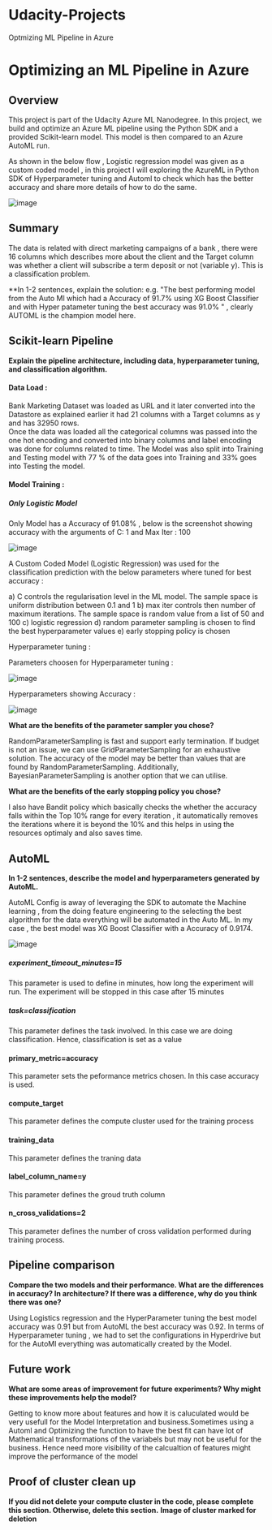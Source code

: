 # Udacity-Projects

Optmizing ML Pipeline in Azure
# Optimizing an ML Pipeline in Azure

## Overview
This project is part of the Udacity Azure ML Nanodegree.
In this project, we build and optimize an Azure ML pipeline using the Python SDK and a provided Scikit-learn model.
This model is then compared to an Azure AutoML run. 

As shown in the below flow , Logistic regression model was given as a custom coded model , in this project I will exploring the AzureML in Python SDK of Hyperparameter tuning and Automl to check which has the better accuracy and share more details of how to do the same.   

![image](https://user-images.githubusercontent.com/92014201/146714044-bf997ced-149d-4a1b-a706-8cd8c0dcf72c.png)


## Summary
The data is related with direct marketing campaigns of a bank , there were 16 columns which describes more about the client and the Target column was whether a client
will subscribe a term deposit or not (variable y). This is a classification problem. 


**In 1-2 sentences, explain the solution: e.g. "The best performing model from the Auto Ml which had a Accuracy of 91.7% using XG Boost Classifier and with Hyper patameter tuning the best accuracy was 91.0% " , clearly AUTOML is the champion model here.


## Scikit-learn Pipeline
**Explain the pipeline architecture, including data, hyperparameter tuning, and classification algorithm.**

#### Data Load : 

Bank Marketing Dataset was loaded as URL and it later converted into the Datastore as explained earlier it had 21 columns with a Target columns as y and has 32950 rows.  
Once the data was loaded all the categorical columns was passed into the  one hot encoding and converted into binary columns and label encoding was done for columns related to time. The Model was also split into Training and Testing model with 77 % of the data goes into Training and 33% goes into Testing the model.   

#### Model Training : 

##### Only Logistic Model 

Only Model has a Accuracy of 91.08% , below is the screenshot showing accuracy with the arguments of C: 1 and Max Iter : 100

![image](https://user-images.githubusercontent.com/92014201/146740531-e9476b40-e326-4d23-91b9-fb3746b98051.png)

A Custom Coded Model (Logistic Regression) was used for the classification prediction with the below parameters where tuned for best accuracy : 

   a) C controls the regularisation level in the ML model. The sample space is uniform distribution between 0.1 and 1 
   b) max iter controls then number of maximum iterations. The sample space is random value from a list of 50 and 100 
   c) logistic regression 
   d) random parameter sampling is chosen to find the best hyperparameter values 
   e) early stopping policy is chosen 

Hyperparameter tuning : 

Parameters choosen for Hyperparameter tuning :     

![image](https://user-images.githubusercontent.com/92014201/146743319-e8ce5992-5ffd-4093-8edb-e71cdbd305c9.png)

Hyperparameters showing Accuracy : 

![image](https://user-images.githubusercontent.com/92014201/146743120-155c09cc-d7f1-40e6-b1c1-9443ce86efcf.png) 

**What are the benefits of the parameter sampler you chose?**

RandomParameterSampling is fast and support early termination. If budget is not an issue, we can use GridParameterSampling for an exhaustive solution. The accuracy of the model may be better than values that are found by RandomParameterSampling. Additionally, BayesianParameterSampling is another option that we can utilise.

**What are the benefits of the early stopping policy you chose?**

I also have Bandit policy which basically checks the whether the accuracy falls within the Top 10% range for every iteration , it automatically removes the iterations where it is beyond the 10% 
and this helps in using the resources optimaly and also saves time. 

## AutoML
**In 1-2 sentences, describe the model and hyperparameters generated by AutoML.**

AutoML Config is away of leveraging the SDK to automate the Machine learning , from the doing feature engineering to the selecting the best algorithm for the 
data everything will be automated in the Auto ML. In my case , the best model was XG Boost Classifier with a Accuracy of 0.9174.

![image](https://user-images.githubusercontent.com/92014201/146748539-7560c797-48c3-45a0-8258-d7d0f9396735.png)

##### experiment_timeout_minutes=15
This parameter is used to define in minutes, how long the experiment will run. The experiment will be stopped in this case after 15 minutes

##### task=classification
This parameter defines the task involved. In this case we are doing classification. Hence, classification is set as a value

#### primary_metric=accuracy
This parameter sets the peformance metrics chosen. In this case accuracy is used.

#### compute_target
This parameter defines the compute cluster used for the training process

#### training_data
This parameter defines the traning data

#### label_column_name=y
This parameter defines the groud truth column

#### n_cross_validations=2
This parameter defines the number of cross validation performed during training process.


## Pipeline comparison
**Compare the two models and their performance. What are the differences in accuracy? In architecture? If there was a difference, why do you think there was one?**

Using Logistics regression and the HyperParameter tuning the best model accuracy was 0.91 but from AutoML the best accuracy was 0.92. In terms of Hyperparameter 
tuning , we had to set the configurations in  Hyperdrive but for the AutoMl everything was automatically created by the Model. 
 

## Future work
**What are some areas of improvement for future experiments? Why might these improvements help the model?**

Getting to know more about features and how it is caluculated would be very usefull for the Model Interpretation and business.Sometimes using a Automl and 
Optimizing the function to have the best fit can have lot of Mathematical transformations of the variabels but may not be useful for the business. 
Hence need more visibility of the calcualtion of features might improve the performance of the model


## Proof of cluster clean up
**If you did not delete your compute cluster in the code, please complete this section. Otherwise, delete this section.**
**Image of cluster marked for deletion**
